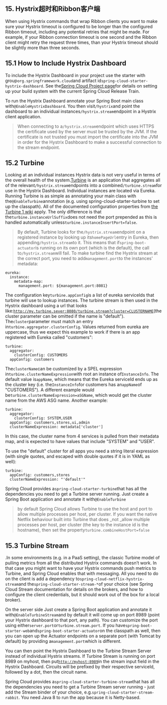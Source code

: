 ## 15. Hystrix超时和Ribbon客户端

When using Hystrix commands that wrap Ribbon clients you want to make sure your Hystrix timeout is configured to be longer than the configured Ribbon timeout, including any potential retries that might be made. For example, if your Ribbon connection timeout is one second and the Ribbon client might retry the request three times, than your Hystrix timeout should be slightly more than three seconds.

## 15.1 How to Include Hystrix Dashboard

To include the Hystrix Dashboard in your project use the starter with group`org.springframework.cloud`and artifact id`spring-cloud-starter-hystrix-dashboard`. See the[Spring Cloud Project page](https://projects.spring.io/spring-cloud/)for details on setting up your build system with the current Spring Cloud Release Train.

To run the Hystrix Dashboard annotate your Spring Boot main class with`@EnableHystrixDashboard`. You then visit`/hystrix`and point the dashboard to an individual instances`/hystrix.stream`endpoint in a Hystrix client application.

> When connecting to a`/hystrix.stream`endpoint which uses HTTPS the certificate used by the server must be trusted by the JVM. If the certificate is not trusted you must import the certificate into the JVM in order for the Hystrix Dashboard to make a successful connection to the stream endpoint.

## 15.2 Turbine

Looking at an individual instances Hystrix data is not very useful in terms of the overall health of the system.[Turbine](https://github.com/Netflix/Turbine) is an application that aggregates all of the relevant`/hystrix.stream`endpoints into a combined`/turbine.stream`for use in the Hystrix Dashboard. Individual instances are located via Eureka. Running Turbine is as simple as annotating your main class with the`@EnableTurbine`annotation (e.g. using spring-cloud-starter-turbine to set up the classpath). All of the documented configuration properties from [the Turbine 1 wiki](https://github.com/Netflix/Turbine/wiki/Configuration-%281.x%29) apply. The only difference is that the`turbine.instanceUrlSuffix`does not need the port prepended as this is handled automatically unless`turbine.instanceInsertPort=false`.

> By default, Turbine looks for the`/hystrix.stream`endpoint on a registered instance by looking up its`homePageUrl`entry in Eureka, then appending`/hystrix.stream`to it. This means that if`spring-boot-actuator`is running on its own port (which is the default), the call to`/hystrix.stream`will fail. To make turbine find the Hystrix stream at the correct port, you need to add`management.port`to the instances' metadata:

    eureka:
      instance:
        metadata-map:
          management.port: ${management.port:8081}
    

The configuration key`turbine.appConfig`is a list of eureka serviceIds that turbine will use to lookup instances. The turbine stream is then used in the Hystrix dashboard using a url that looks like:[`http://my.turbine.sever:8080/turbine.stream?cluster=CLUSTERNAME`](http://my.turbine.sever:8080/turbine.stream?cluster=CLUSTERNAME)(the cluster parameter can be omitted if the name is "default"). The`cluster`parameter must match an entry in`turbine.aggregator.clusterConfig`. Values returned from eureka are uppercase, thus we expect this example to work if there is an app registered with Eureka called "customers":

    turbine:
      aggregator:
        clusterConfig: CUSTOMERS
      appConfig: customers
    

The`clusterName`can be customized by a SPEL expression in`turbine.clusterNameExpression`with root an instance of`InstanceInfo`. The default value is`appName`, which means that the Eureka serviceId ends up as the cluster key (i.e. the`InstanceInfo`for customers has an`appName`of "CUSTOMERS"). A different example would be`turbine.clusterNameExpression=aSGName`, which would get the cluster name from the AWS ASG name. Another example:

    turbine:
      aggregator:
        clusterConfig: SYSTEM,USER
      appConfig: customers,stores,ui,admin
      clusterNameExpression: metadata['cluster']
    

In this case, the cluster name from 4 services is pulled from their metadata map, and is expected to have values that include "SYSTEM" and "USER".

To use the "default" cluster for all apps you need a string literal expression (with single quotes, and escaped with double quotes if it is in YAML as well):

    turbine:
      appConfig: customers,stores
      clusterNameExpression: "'default'"
    

Spring Cloud provides a`spring-cloud-starter-turbine`that has all the dependencies you need to get a Turbine server running. Just create a Spring Boot application and annotate it with`@EnableTurbine`

> by default Spring Cloud allows Turbine to use the host and port to allow multiple processes per host, per cluster. If you want the native Netflix behaviour built into Turbine that does _not _allow multiple processes per host, per cluster (the key to the instance id is the hostname), then set the property`turbine.combineHostPort=false`

## 15.3 Turbine Stream

.In some environments (e.g. in a PaaS setting), the classic Turbine model of pulling metrics from all the distributed Hystrix commands doesn’t work. In that case you might want to have your Hystrix commands push metrics to Turbine, and Spring Cloud enables that with messaging. All you need to do on the client is add a dependency to`spring-cloud-netflix-hystrix-stream`and the`spring-cloud-starter-stream-*`of your choice (see Spring Cloud Stream documentation for details on the brokers, and how to configure the client credentials, but it should work out of the box for a local broker).

On the server side Just create a Spring Boot application and annotate it with`@EnableTurbineStream`and by default it will come up on port 8989 (point your Hystrix dashboard to that port, any path). You can customize the port using either`server.port`or`turbine.stream.port`. If you have`spring-boot-starter-web`and`spring-boot-starter-actuator`on the classpath as well, then you can open up the Actuator endpoints on a separate port (with Tomcat by default) by providing a`management.port`which is different.

You can then point the Hystrix Dashboard to the Turbine Stream Server instead of individual Hystrix streams. If Turbine Stream is running on port 8989 on myhost, then put[`http://myhost:8989`](http://myhost:8989/)in the stream input field in the Hystrix Dashboard. Circuits will be prefixed by their respective serviceId, followed by a dot, then the circuit name.

Spring Cloud provides a`spring-cloud-starter-turbine-stream`that has all the dependencies you need to get a Turbine Stream server running - just add the Stream binder of your choice, e.g.`spring-cloud-starter-stream-rabbit`. You need Java 8 to run the app because it is Netty-based.